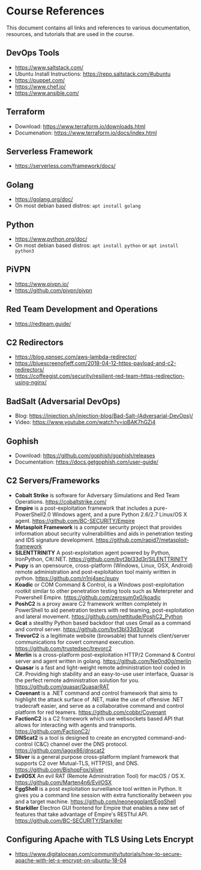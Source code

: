 # Course References

This document contains all links and references to various documentation, resources, and tutorials that are used in the course.


## DevOps Tools
- https://www.saltstack.com/
- Ubuntu Install Instructions: https://repo.saltstack.com/#ubuntu
- https://puppet.com/
- https://www.chef.io/
- https://www.ansible.com/

## Terraform
- Download: https://www.terraform.io/downloads.html
- Documenation: https://www.terraform.io/docs/index.html

## Serverless Framework
- https://serverless.com/framework/docs/

## Golang
- https://golang.org/doc/
- On most debian based distros: `apt install golang`

## Python
- https://www.python.org/doc/
- On most debian based distros: `apt install python` or `apt install python3`

## PiVPN
- https://www.pivpn.io/
- https://github.com/pivpn/pivpn

## Red Team Development and Operations
- https://redteam.guide/

## C2 Redirectors
- https://blog.xpnsec.com/aws-lambda-redirector/
- https://bluescreenofjeff.com/2018-04-12-https-payload-and-c2-redirectors/
- https://coffeegist.com/security/resilient-red-team-https-redirection-using-nginx/

## BadSalt (Adversarial DevOps)
- Blog: https://injection.sh/injection-blog/Bad-Salt-(Adversarial-DevOps)/
- Video: https://www.youtube.com/watch?v=ioBAK7hGZi4

## Gophish
- Download: https://github.com/gophish/gophish/releases
- Documentation: https://docs.getgophish.com/user-guide/

## C2 Servers/Frameworks
- **Cobalt Strike** is software for Adversary Simulations and Red Team Operations. https://cobaltstrike.com/
- **Empire** is a post-exploitation framework that includes a pure-PowerShell2.0 Windows agent, and a pure Python 2.6/2.7 Linux/OS X agent. https://github.com/BC-SECURITY/Empire
- **Metasploit Framework** is a computer security project that provides information about security vulnerabilities and aids in penetration testing and IDS signature development. https://github.com/rapid7/metasploit-framework
- **SILENTTRINITY** A post-exploitation agent powered by Python, IronPython, C#/.NET. https://github.com/byt3bl33d3r/SILENTTRINITY
- **Pupy** is an opensource, cross-platform (Windows, Linux, OSX, Android) remote administration and post-exploitation tool mainly written in python. https://github.com/n1nj4sec/pupy
- **Koadic** or COM Command & Control, is a Windows post-exploitation rootkit similar to other penetration testing tools such as Meterpreter and Powershell Empire. https://github.com/zerosum0x0/koadic
- **PoshC2** is a proxy aware C2 framework written completely in PowerShell to aid penetration testers with red teaming, post-exploitation and lateral movement. https://github.com/nettitude/PoshC2_Python
- **Gcat** a stealthy Python based backdoor that uses Gmail as a command and control server. https://github.com/byt3bl33d3r/gcat
- **TrevorC2** is a legitimate website (browsable) that tunnels client/server communications for covert command execution. https://github.com/trustedsec/trevorc2
- **Merlin** is a cross-platform post-exploitation HTTP/2 Command & Control server and agent written in golang. https://github.com/Ne0nd0g/merlin
- **Quasar** is a fast and light-weight remote administration tool coded in C#. Providing high stability and an easy-to-use user interface, Quasar is the perfect remote administration solution for you. https://github.com/quasar/QuasarRAT
- **Covenant** is a .NET command and control framework that aims to highlight the attack surface of .NET, make the use of offensive .NET tradecraft easier, and serve as a collaborative command and control platform for red teamers. https://github.com/cobbr/Covenant
- **FactionC2** is a C2 framework which use websockets based API that allows for interacting with agents and transports. https://github.com/FactionC2/
- **DNScat2** is a tool is designed to create an encrypted command-and-control (C&C) channel over the DNS protocol. https://github.com/iagox86/dnscat2
- **Sliver** is a general purpose cross-platform implant framework that supports C2 over Mutual-TLS, HTTP(S), and DNS. https://github.com/BishopFox/sliver
- **EvilOSX** An evil RAT (Remote Administration Tool) for macOS / OS X. https://github.com/Marten4n6/EvilOSX
- **EggShell** is a post exploitation surveillance tool written in Python. It gives you a command line session with extra functionality between you and a target machine. https://github.com/neoneggplant/EggShell
- **Starkiller** Electron GUI frontend for Empire that enables a new set of features that take advantage of Empire's RESTful API. https://github.com/BC-SECURITY/Starkiller

## Configuring Apache with TLS Using Lets Encrypt
- https://www.digitalocean.com/community/tutorials/how-to-secure-apache-with-let-s-encrypt-on-ubuntu-18-04
